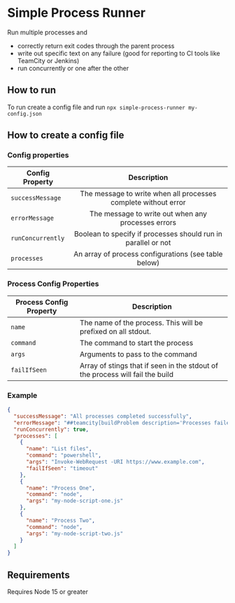 # Simple Process Runner
Run multiple processes and 
* correctly return exit codes through the parent process
* write out specific text on any failure (good for reporting to CI tools like TeamCity or Jenkins)
* run concurrently or one after the other

## How to run

To run create a config file and run `npx simple-process-runner my-config.json`

## How to create a config file

### Config properties
| Config Property |                          Description                           |
|-----------------|:--------------------------------------------------------------:|
| `successMessage`  | The message to write when all processes complete without error |
| `errorMessage`    |       The message to write out when any processes errors       |
| `runConcurrently` | Boolean to specify if processes should run in parallel or not  |
| `processes`       |      An array of process configurations (see table below)      |

### Process Config Properties
| Process Config Property | Description                                                                   |
|-------------------------|-------------------------------------------------------------------------------|
| `name`                   | The name of the process. This will be prefixed on all stdout.                 |
| `command`                 | The command to start the process                                              |
| `args`                    | Arguments to pass to the command                                              |     
| `failIfSeen`              | Array of stings that if seen in the stdout of the process will fail the build |

### Example
```json
{
  "successMessage": "All processes completed successfully",
  "errorMessage": "##teamcity[buildProblem description='Processes failed to run']",
  "runConcurrently": true,
  "processes": [
    {
      "name": "List files",
      "command": "powershell",
      "args": "Invoke-WebRequest -URI https://www.example.com",
      "failIfSeen": "timeout"
    },
    {
      "name": "Process One",
      "command": "node",
      "args": "my-node-script-one.js"
    },
    {
      "name": "Process Two",
      "command": "node",
      "args": "my-node-script-two.js"
    }
  ]
}
```

## Requirements
Requires Node 15 or greater
